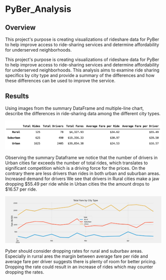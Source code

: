 # PyBer_Analysis

## Overview
This project's purpose is creating visualizations of rideshare data for PyBer to help improve access to ride-sharing services and determine affordability for underserved neighborhoods.

This project's purpose is creating visualizations of rideshare data for PyBer to help improve access to ride-sharing services and determine affordability for underserved neighborhoods. This analysis aims to examine ride sharing specifics by city type and provide a summary of the differences and how these differences can be used to improve the service. 

## Results

Using images from the summary DataFrame and multiple-line chart, describe the differences in ride-sharing data among the different city types.

![](analysis/pyber_summary_df.png)

Observing the summary Dataframe we notice that the number of drivers in Urban cities far exceeds the number of total rides, which translates to significant competition which is a driving force for the prices. On the contrary there are less drivers than rides in both urban and suburban areas. Increased demand for drivers We see that drivers in Rural cities make a jaw dropping $55.49 per ride while in Urban cities the the amount drops to $16.57 per ride.   

![](analysis/Challenge_fare_summary.png)


Pyber should consider dropping rates for rural and suburbav areas. Especially in rurral ares the margin between average fare per ride and average fare per driver suggests there is plenty of room for better pricing. Dropping the rate could result in an increase of rides which may counter dropping the rates. 
